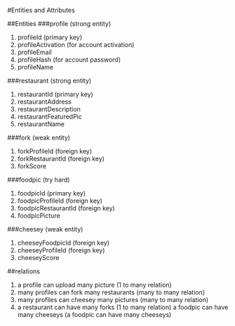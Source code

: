 #Entities and Attributes

##Entities
###profile (strong entity)
1. profileId (primary key)
2. profileActivation (for account activation)
3. profileEmail
4. profileHash (for account password)
5. profileName

###restaurant (strong entity)
1. restaurantId (primary key)
2. restaurantAddress
3. restaurantDescription
4. restaurantFeaturedPic
5. restaurantName

###fork (weak entity)
1. forkProfileId (foreign key)
2. forkRestaurantId (foreign key)
3. forkScore

###foodpic (try hard)
1. foodpicId (primary key)
2. foodpicProfileId (foreign key)
3. foodpicRestaurantId (foreign key)
4. foodpicPicture

###cheesey (weak entity)
1. cheeseyFoodpicId (foreign key)
2. cheeseyProfileId (foreign key)
3. cheeseyScore


##relations

1. a profile can upload many picture (1 to many relation)
2. many profiles can fork many restaurants (many to many relation)
3. many profiles can cheesey many pictures (many to many relation)
4. a restaurant can have many forks (1 to many relation)
a foodpic can have many cheeseys (a foodpic can have many cheeseys)

